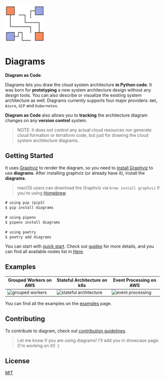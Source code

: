 ![diagrams logo](assets/img/diagrams.png)

# Diagrams

**Diagram as Code**.

Diagrams lets you draw the cloud system architecture **in Python code**. It was born for **prototyping** a new system architecture design without any design tools. You can also describe or visualize the existing system architecture as well. Diagrams currently supports four major providers: `AWS`, `Azure`, `GCP` and `Kubernetes`.

**Diagram as Code** also allows you to **tracking** the architecture diagram changes on any **version control** system.

>  NOTE: It does not control any actual cloud resources nor generate cloud formation or terraform code, but just for drawing the cloud system architecture diagrams.

## Getting Started

It uses [Graphviz](https://www.graphviz.org/) to render the diagram, so you need to [install Graphviz](https://graphviz.gitlab.io/download/) to use **diagrams**. After installing graphviz (or already have it), install the **diagrams**.

> macOS users can download the Graphviz via `brew install graphviz` if you're using [Homebrew](https://brew.sh).

```shell
# using pip (pip3)
$ pip install diagrams

# using pipenv
$ pipenv install diagrams

# using poetry
$ poetry add diagrams
```

You can start with [quick start](https://diagrams.mingrammer.com/docs/getting-started/installation#quick-start). Check out [guides](https://diagrams.mingrammer.com/docs/guides/diagram) for more details, and you can find all available nodes list in [Here](https://diagrams.mingrammer.com/docs/nodes/aws).

## Examples

| Grouped Workers on AWS                                       | Stateful Architecture on k8s                                 | Event Processing on AWS                                      |
| ------------------------------------------------------------ | ------------------------------------------------------------ | ------------------------------------------------------------ |
| ![grouped workers](https://diagrams.mingrammer.com/img/grouped_workers_diagram.png) | ![stateful architecture](https://diagrams.mingrammer.com/img/stateful_architecture_diagram.png) | ![event processing](https://diagrams.mingrammer.com/img/event_processing_diagram.png) |

You can find all the examples on the [examples](https://diagrams.mingrammer.com/docs/getting-started/examples) page.

## Contributing

To contribute to diagram, check out [contribution guidelines](CONTRIBUTING.md).

> Let me know if you are using diagrams! I'll add you in showcase page. (I'm working on it!) :)

## License

[MIT](LICENSE)
